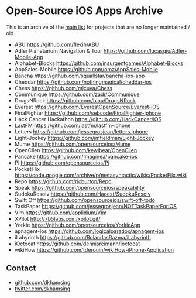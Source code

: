 # Open-Source iOS Apps Archive

This is an archive of the [main list](https://github.com/dkhamsing/open-source-ios-apps) for projects that are no longer maintained / old.

- ABU https://github.com/flexih/ABU
- Adler Planetarium Navigation & Tour https://github.com/lucasqiu/Adler-Mobile-App
- Alphabet-Blocks https://github.com/insurgentgames/Alphabet-Blocks
- AppSales-Mobile https://github.com/omz/AppSales-Mobile
- Bancha https://github.com/squallstar/bancha-ios-app
- Cheddar https://github.com/nothingmagical/cheddar-ios
- Chess https://github.com/mjcuva/Chess
- Communiqué https://github.com/zadr/Communique
- DrugsNRock https://github.com/biou/DrugsNRock
- Everest https://github.com/EverestOpenSource/Everest-iOS
- FinalFighter https://github.com/sebcode/FinalFighter-iphone
- Hack Cancer Hackathon https://github.com/HackCancer/iOS
- LastFM https://github.com/lastfm/lastfm-iphone
- Letters https://github.com/jessegrosjean/letters.iphone
- Light-Jockey https://github.com/jmfieldman/Light-Jockey
- Mume https://github.com/opensourceios/Mume
- OpenClien https://github.com/kewlbear/OpenClien
- Pancake https://github.com/Imaginea/pancake-ios
- Pi https://github.com/opensourceios/Pi
- PocketFlix https://code.google.com/archive/p/metasyntactic/wikis/PocketFlix.wiki
- Repo https://github.com/ricburton/Repo
- Speak https://github.com/opensourceios/speakability
- SudokuResolv https://github.com/Haoest/SudokuResolv
- Swift Off https://github.com/opensourceios/swift-off-todo
- TaskPaper https://github.com/jessegrosjean/NOTTaskPaperForIOS
- Vim https://github.com/applidium/Vim
- XPilot http://7b5labs.com/xpilot.git/
- Yorkie https://github.com/opensourceios/YorkieApp
- apnagent-ios https://github.com/logicalparadox/apnagent-ios
- iLabyrinth https://github.com/RolandasRazma/iLabyrinth
- iOctocat https://github.com/dennisreimann/ioctocat
- wikiHow https://github.com/tderouin/wikiHow-iPhone-Application

## Contact

- [github.com/dkhamsing](https://github.com/dkhamsing)
- [twitter.com/dkhamsing](https://twitter.com/dkhamsing)
